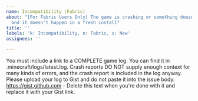 ```yaml
---
name: Incompatibility (Fabric)
about: "[For Fabric Users Only] The game is crashing or something doesn't work right,
  and it doesn't happen in a fresh install"
title: ''
labels: 'k: Incompatibility, n: Fabric, s: New'
assignees: ''

---
```


You must include a link to a COMPLETE game log. You can find it in .minecraft/logs/latest.log. Crash reports DO NOT supply enough context for many kinds of errors, and the crash report is included in the log anyway. Please upload your log to Gist and do not paste it into the issue body. https://gist.github.com - Delete this text when you're done with it and replace it with your Gist link.

